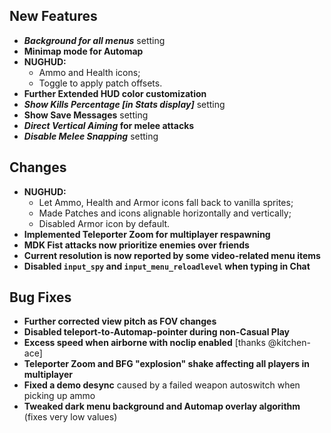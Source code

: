 ## New Features

- **_Background for all menus_** setting
- **Minimap mode for Automap**
- **NUGHUD:**
  - Ammo and Health icons;
  - Toggle to apply patch offsets.
- **Further Extended HUD color customization**
- **_Show Kills Percentage [in Stats display]_** setting
- **Show Save Messages** setting
- **_Direct Vertical Aiming_ for melee attacks**
- **_Disable Melee Snapping_** setting

## Changes

- **NUGHUD:**
  - Let Ammo, Health and Armor icons fall back to vanilla sprites;
  - Made Patches and icons alignable horizontally and vertically;
  - Disabled Armor icon by default.
- **Implemented Teleporter Zoom for multiplayer respawning**
- **MDK Fist attacks now prioritize enemies over friends**
- **Current resolution is now reported by some video-related menu items**
- **Disabled `input_spy` and `input_menu_reloadlevel` when typing in Chat**

## Bug Fixes

- **Further corrected view pitch as FOV changes**
- **Disabled teleport-to-Automap-pointer during non-Casual Play**
- **Excess speed when airborne with noclip enabled** [thanks @kitchen-ace]
- **Teleporter Zoom and BFG "explosion" shake affecting all players in multiplayer**
- **Fixed a demo desync** caused by a failed weapon autoswitch when picking up ammo
- **Tweaked dark menu background and Automap overlay algorithm** (fixes very low values)
